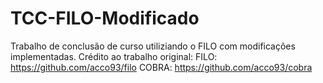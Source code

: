# TCC-FILO-Modificado
Trabalho de conclusão de curso utiliziando o FILO com modificações implementadas.
Crédito ao trabalho original:
FILO: https://github.com/acco93/filo
COBRA: https://github.com/acco93/cobra
